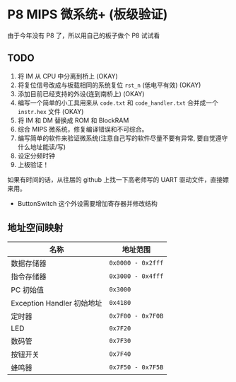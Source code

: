 # P8 MIPS 微系统+ (板级验证)

由于今年没有 P8 了，所以用自己的板子做个 P8 试试看

## TODO

1. 将 IM 从 CPU 中分离到桥上 (OKAY)
2. 将复位信号改成与板载相同的系统复位 `rst_n` (低电平有效) (OKAY)
3. 添加目前已经支持的外设(连到南桥上) (OKAY)
4. 编写一个简单的小工具用来从 `code.txt` 和 `code_handler.txt` 合并成一个 `instr.hex` 文件 (OKAY)
5. 将 IM 和 DM 替换成 ROM 和 BlockRAM 
6. 综合 MIPS 微系统，修复编译错误和不可综合。
7. 编写简单的软件来验证微系统(注意自己写的软件尽量不要有异常, 要自觉遵守什么地址能读/写)
8. 设定分频时钟
9. 上板验证！

如果有时间的话，从往届的 github 上找一下高老师写的 UART 驱动文件，直接嫖来用。

- ButtonSwitch 这个外设需要增加寄存器并修改结构

## 地址空间映射

| 名称                       | 地址范围          |
| -------------------------- | ----------------- |
| 数据存储器                 | `0x0000 - 0x2fff` |
| 指令存储器                 | `0x3000 - 0x4fff` |
| PC 初始值                  | `0x3000`          |
| Exception Handler 初始地址 | `0x4180`          |
| 定时器                     | `0x7F00 - 0x7F0B` |
| LED                        | `0x7F20`          |
| 数码管                     | `0x7F30`          |
| 按钮开关                   | `0x7F40`          |
| 蜂鸣器                     | `0x7F50 - 0x7F5B` |

